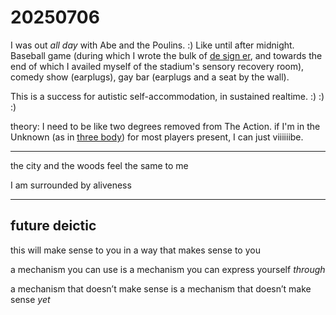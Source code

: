 # 20250706

I was out _all day_ with Abe and the Poulins. :) Like until after midnight. Baseball game (during which I wrote the bulk of [de sign er](../05/de-sign-er.md), and towards the end of which I availed myself of the stadium's sensory recovery room), comedy show (earplugs), gay bar (earplugs and a seat by the wall).

This is a success for autistic self-accommodation, in sustained realtime. :) :) :)

theory: I need to be like two degrees removed from The Action. if I'm in the Unknown (as in [three body](../../06/07/three-body.md)) for most players present, I can just viiiiiibe.

***

the city and the woods feel the same to me

I am surrounded by aliveness

***

## future deictic

this will make sense to you in a way that makes sense to you

a mechanism you can use is a mechanism you can express yourself _through_

a mechanism that doesn’t make sense is a mechanism that doesn’t make sense _yet_
